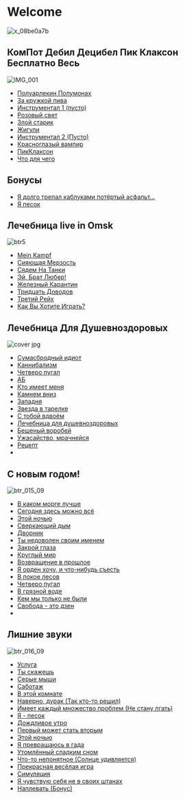 # Welcome

![x_08be0a7b](https://github.com/KKOOXXOOLL/AkkordyPikKlaxonGam/assets/133001225/c856e04b-11f5-46e1-8e05-d2ab6879bec5)


## КомПот Дебил Децибел Пик Клаксон Бесплатно Весь
![IMG_001](https://github.com/KKOOXXOOLL/AkkordyPikKlaxonGam/assets/133001225/78518e65-94f1-44aa-8080-455fd4d36399)

- [Полуарлекин Полумонах](songs/poluarlekin)
- [За кружкой пива](songs/zakruzhkoipiva)
- [Инструментал 1 (пусто)](songs/instrumental1kompot)
- [Розовый свет](songs/rozoviisvet)
- [Злой старик](songs/zloystarik)
- [Жигули](songs/zhiguli)
- [Инструментал 2 (Пусто)](songs/instrumental2kompot)
- [Красноглазый вампир](songs/krasniglaziivampir)
- [ПикКлаксон](songs/ppikklaxonn)
- [Что для чего](songs/chtodlyachego)
## Бонусы
- [Я долго трепал каблуками потёртый асфальт...](songs/yadolgotrepalkablukami)
- [Я песок](songs/yapesok)


## Лечебница live in Omsk
 ![btr5](https://github.com/KKOOXXOOLL/AkkordyPikKlaxonGam/assets/133001225/b493e0de-18af-469f-be11-4608c624dab8)
 
 - [Mein Kampf]()
 - [Сияющая Мерзость]()
 - [Сядем На Танки]()
 - [Эй, Брат Любер!]()
 - [Железный Карантин]()
 - [Тридцать Доводов]()
 - [Третий Рейх]()
 - [Как Вы Хотите Играть?]()
 

##  Лечебница Для Душевноздоровых
![cover jpg](https://github.com/KKOOXXOOLL/AkkordyPikKlaxonGam/assets/133001225/0952a55c-ae83-4404-97eb-8e281c287273)

- [Сумасбродный идиот](songs/sumasbrodniiidiot)
- [Каннибализм](songs/kannibalizm)
- [Четверо пугал](songs/chetveropugal1)
- [АБ](songs/AB)
- [Кто имеет меня](songs/ktoimeetmenya)
- [Камнем вниз](songs/kamnemvniz)
- [Западня](songs/zapadnya)
- [Звезда в тарелке](songs/zvezdavtarelke)
- [С тобой вдвоём](songs/stoboivdvoyem)
- [Лечебница для душевноздоровых](songs/lechebnica)
- [Бешеный воробей](songs/besheniivorobei)
- [Ужасайство, мрачнейся](songs/uzhasaistvo)
- [Рецепт](songs/recept)
- 

## С новым годом!
![btr_015_09](https://github.com/KKOOXXOOLL/AkkordyPikKlaxonGam/assets/133001225/bd1fa384-3b80-41e2-8204-d9d86c332c16)

- [В каком морге лучше](songs/vkakommorge)
- [Сегодня здесь можно всё](songs/mozhnovsyo)
- [Этой ночью](songs/etoinochyu1)
- [Сверкающий дым](songs/sverkayushiidim)
- [Дворник](songs/dvornikp)
- [Ты недоволен своим именем](songs/tinedovolen1)
- [Закрой глаза](songs/zakroiglaza)
- [Круглый мир](songs/krugliimir)
- [Возвращение в прошлое](songs/vozvrashenievproshloe)
- [Я орден хочу, и что-нибудь съесть](songs/yaordenhochu)
- [В покое лесов](songs/vpokoelesov)
- [Четверо пугал](songs/chetveropugal2)
- [В грязной воде](songs/vgraznoivode)
- [Кем мы только не были](songs/kemmitolkonebili)
- [Свобода - это дзен](songs/svobodaetodzen1)
- 

## Лишние звуки
![btr_016_09](https://github.com/KKOOXXOOLL/AkkordyPikKlaxonGam/assets/133001225/afdf3ba5-d76e-4e43-9aec-f201ec5ce3d7)

- [Услуга](songs/usluga)
- [Ты скажешь](songs/tiskazhesh1)
- [Серые мыши](songs/seriemishi)
- [Саботаж](songs/sabotazh1)
- [В этой комнате](songs/vetoikomnate1)
- [Наверно, дурак (Так кто-то решил)](songs/navernodurak)
- [Имеет каждый множество проблем (Не стану лгать)](songs/imeetkazhdii)
- [Я - песок](songs/yapesok2)
- [Дождливое утро](songs/do)
- [Первый может стать вторым](songs/perviimozhet)
- [Этой ночью](songs/etoinochyu2)
- [Я превращаюсь в гада](songs/yaprevrashayus)
- [Утомлённый сладким сном](songs/utomlennii)
- [Что-то непонятное (Солнце удивляется)](songs/chotoneponyatnoe)
- [Прекрасная весёлая игра](songs/prekrasnayaveselayaigra)
- [Симуляция](songs/simulyacia)
- [Я чувствую себя не в своих штанах](songs/nevsvoihshtanah)
- [Наплевать (Бонус)](songs/naplevat)







